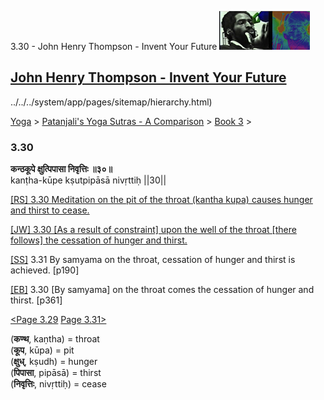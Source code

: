 3.30 - John Henry Thompson - Invent Your Future [![John Henry Thompson - Invent Your Future](../../../_/rsrc/1329567069254/config/customLogo.gif-revision=6.png)](../../../index.html)

[John Henry Thompson - Invent Your Future](../../../index.html)
---------------------------------------------------------------

../../../system/app/pages/sitemap/hierarchy.html)
    

[Yoga](../../../yoga.html)‎ > ‎[Patanjali's Yoga Sutras - A Comparison](../../patanjani.html)‎ > ‎[Book 3](../book-3.html)‎ > ‎

### 3.30

**कन्ठकूपे क्षुत्पिपासा निवृत्तिः ॥३०॥**  
kanṭha-kūpe kṣutpipāsā nivṛttiḥ ||30||  
  
  
[\[RS\] 3.30 Meditation on the pit of the throat (kantha kupa) causes hunger and thirst to cease.](http://www.ashtangayoga.info/philosophy/yoga-sutra-patanjali/chapter-3/item/kantha-kupe-kshutpipasa-nivrittih-30/)  
  
[\[JW\] 3.30 \[As a result of constraint\] upon the well of the throat \[there follows\] the cessation of hunger and thirst.](http://books.google.com/books?id=YzFImjtOxUwC&pg=PA260&ci=169%2C961%2C788%2C70&source=bookclip)  
  
[\[SS\]](http://www.amazon.com/Yoga-Sutras-Patanjali-Commentary-Satchidananda/dp/0932040381) 3.31 By samyama on the throat, cessation of hunger and thirst is achieved. \[p190\]  
  
[\[EB\]](http://www.amazon.com/Yoga-Sutras-Patanjali-Translation-Commentary/dp/0865477361/ref=sr_1_1?ie=UTF8&s=books&qid=1250508322&sr=1-1) 3.30 \[By samyama\] on the throat comes the cessation of hunger and thirst. \[p361\]  
  
  
[<Page 3.29](329.html)  [Page 3.31>](331.html)  
  

(**कण्थ**, kaṇtha) = throat  
(**कूप**, kūpa) = pit  
(**क्षुध्**, kṣudh) = hunger  
(**पिपासा**, pipāsā) = thirst  
(**निवृत्तिः**, nivṛttiḥ) = cease

